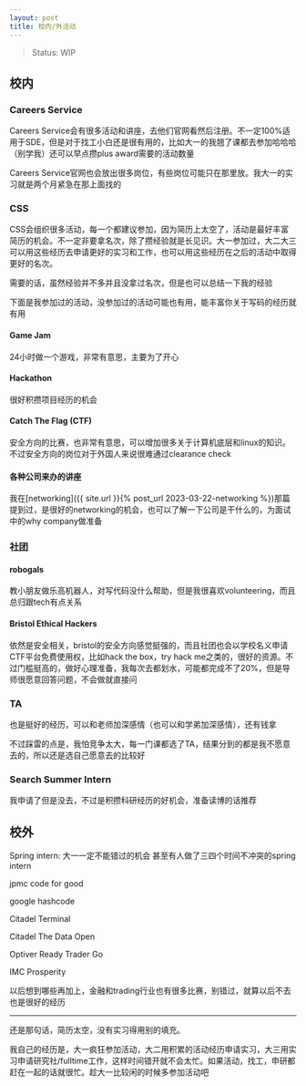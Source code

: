 ```yaml
---
layout: post
title: 校内/外活动
---
```

> Status: WIP

## 校内

### Careers Service

Careers Service会有很多活动和讲座，去他们官网看然后注册。不一定100%适用于SDE，但是对于找工小白还是很有用的，比如大一的我翘了课都去参加哈哈哈（别学我）还可以早点攒plus award需要的活动数量

Careers Service官网也会放出很多岗位，有些岗位可能只在那里放。我大一的实习就是两个月紧急在那上面找的

### CSS

CSS会组织很多活动，每一个都建议参加，因为简历上太空了，活动是最好丰富简历的机会。不一定非要拿名次，除了攒经验就是长见识。大一参加过，大二大三可以用这些经历去申请更好的实习和工作，也可以用这些经历在之后的活动中取得更好的名次。

需要的话，虽然经验并不多并且没拿过名次，但是也可以总结一下我的经验

下面是我参加过的活动，没参加过的活动可能也有用，能丰富你关于写码的经历就有用

#### Game Jam

24小时做一个游戏，非常有意思，主要为了开心

#### Hackathon

很好积攒项目经历的机会

#### Catch The Flag (CTF)

安全方向的比赛，也非常有意思，可以增加很多关于计算机底层和linux的知识。不过安全方向的岗位对于外国人来说很难通过clearance check

#### 各种公司来办的讲座

我在[networking]({{ site.url }}{% post_url 2023-03-22-networking %})那篇提到过，是很好的networking的机会，也可以了解一下公司是干什么的，为面试中的why company做准备

### 社团

#### robogals

教小朋友做乐高机器人，对写代码没什么帮助，但是我很喜欢volunteering，而且总归跟tech有点关系

#### Bristol Ethical Hackers

依然是安全相关，bristol的安全方向感觉挺强的，而且社团也会以学校名义申请CTF平台免费使用权，比如hack the box，try hack me之类的，很好的资源。不过门槛挺高的，做好心理准备，我每次去都划水，可能都完成不了20%，但是导师很愿意回答问题，不会做就直接问

### TA

也是挺好的经历，可以和老师加深感情（也可以和学弟加深感情），还有钱拿

不过踩雷的点是，我怕竞争太大，每一门课都选了TA，结果分到的都是我不愿意去的，所以还是选自己愿意去的比较好

### Search Summer Intern

我申请了但是没去，不过是积攒科研经历的好机会，准备读博的话推荐

## 校外

Spring intern: 大一一定不能错过的机会 甚至有人做了三四个时间不冲突的spring intern

jpmc code for good

google hashcode

Citadel Terminal

Citadel The Data Open

Optiver Ready Trader Go

IMC Prosperity

以后想到哪些再加上，金融和trading行业也有很多比赛，别错过，就算以后不去也是很好的经历

---

还是那句话，简历太空，没有实习得用别的填充。

我自己的经历是，大一疯狂参加活动，大二用积累的活动经历申请实习，大三用实习申请研究社/fulltime工作，这样时间错开就不会太忙。如果活动，找工，申研都赶在一起的话就很忙。趁大一比较闲的时候多参加活动吧
